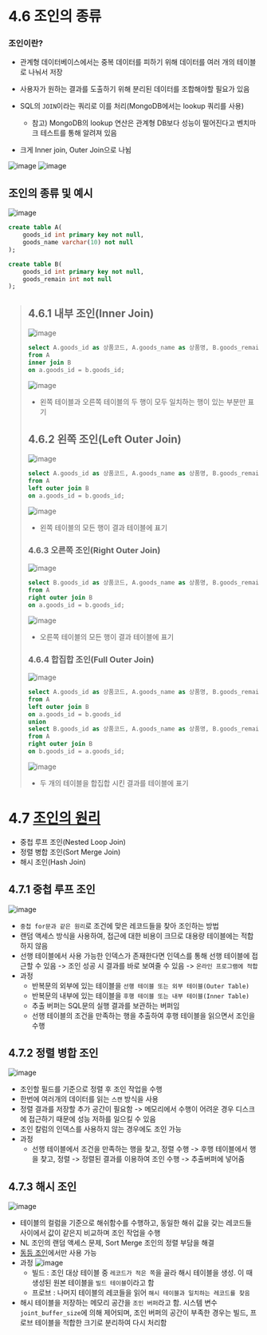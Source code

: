 # 4.6 조인의 종류

### 조인이란?

- 관계형 데이터베이스에서는 중복 데이터를 피하기 위해 데이터를 여러 개의 테이블로 나눠서 저장
- 사용자가 원하는 결과를 도출하기 위해 분리된 데이터를 조합해야할 필요가 있음
- SQL의 `JOIN`이라는 쿼리로 이를 처리(MongoDB에서는 lookup 쿼리를 사용)

  - 참고) MongoDB의 lookup 연산은 관계형 DB보다 성능이 떨어진다고 벤치마크 테스트를 통해 알려져 있음

- 크게 Inner join, Outer Join으로 나뉨

![image](https://velog.velcdn.com/images/newdana01/post/183207d2-b0eb-4754-bb45-26905f5d7ffa/image.png)
![image](https://velog.velcdn.com/images/newdana01/post/ff2ac35d-0ee9-494b-b5f0-f4f070c4197e/image.png)

## 조인의 종류 및 예시

![image](https://github.com/GangYunGit/TIL/assets/109258306/7dd8664a-b9aa-4a10-8ddd-b4bd361a5b1d)

```sql
create table A(
	goods_id int primary key not null,
    goods_name varchar(10) not null
);

create table B(
	goods_id int primary key not null,
    goods_remain int not null
);
```

> ## 4.6.1 내부 조인(Inner Join)
>
> ![image](https://github.com/GangYunGit/TIL/assets/109258306/7c71ce11-cfe8-4f7f-b365-8edac571d206)
>
> ```sql
> select A.goods_id as 상품코드, A.goods_name as 상품명, B.goods_remain as 재고수량
> from A
> inner join B
> on a.goods_id = b.goods_id;
> ```
>
> ![image](https://github.com/GangYunGit/TIL/assets/109258306/44d73452-b97d-4f62-9899-10153c339a4a)
>
> - 왼쪽 테이블과 오른쪽 테이블의 두 행이 모두 일치하는 행이 있는 부분만 표기
>
> ## 4.6.2 왼쪽 조인(Left Outer Join)
>
> ![image](https://github.com/GangYunGit/TIL/assets/109258306/322ab130-e2ba-4192-b41f-edfc6f08c19f)
>
> ```sql
> select A.goods_id as 상품코드, A.goods_name as 상품명, B.goods_remain as 재고수량
> from A
> left outer join B
> on a.goods_id = b.goods_id;
> ```
>
> ![image](https://github.com/GangYunGit/TIL/assets/109258306/9a71f098-dd7e-4a93-a6ed-be2ec650589b)
>
> - 왼쪽 테이블의 모든 행이 결과 테이블에 표기
>
> ### 4.6.3 오른쪽 조인(Right Outer Join)
>
> ![image](https://github.com/GangYunGit/TIL/assets/109258306/0b34c43f-c7d4-4b3f-a288-c293989bd85f)
>
> ```sql
> select B.goods_id as 상품코드, A.goods_name as 상품명, B.goods_remain as 재고수량
> from A
> right outer join B
> on a.goods_id = b.goods_id;
> ```
>
> ![image](https://github.com/GangYunGit/TIL/assets/109258306/1ee76a08-b0ea-43cb-b6e4-5b6b2a90e7b4)
>
> - 오른쪽 테이블의 모든 행이 결과 테이블에 표기
>
> ### 4.6.4 합집합 조인(Full Outer Join)
>
> ![image](https://github.com/GangYunGit/TIL/assets/109258306/01c489a6-cb41-4752-8604-f8d7639f93a3)
>
> ```sql
> select A.goods_id as 상품코드, A.goods_name as 상품명, B.goods_remain as 재고수량
> from A
> left outer join B
> on a.goods_id = b.goods_id
> union
> select B.goods_id as 상품코드, A.goods_name as 상품명, B.goods_remain as 재고수량
> from A
> right outer join B
> on b.goods_id = a.goods_id;
> ```
>
> ![image](https://github.com/GangYunGit/TIL/assets/109258306/09860ddf-51cb-4c93-9027-f29f7e1b04b6)
>
> - 두 개의 테이블을 합집합 시킨 결과를 테이블에 표기

# 4.7 [조인의 원리](https://velog.io/@znftm97/MySQL-%ED%95%B4%EC%8B%9C-%EC%A1%B0%EC%9D%B8Hash-join-%EC%95%8C%EA%B3%A0%EB%A6%AC%EC%A6%98)

- 중첩 루프 조인(Nested Loop Join)
- 정렬 병합 조인(Sort Merge Join)
- 해시 조인(Hash Join)

## 4.7.1 중첩 루프 조인

![image](https://velog.velcdn.com/images/taegon1998/post/3c737e80-364d-410e-9b7f-d9cd9e74af5a/image.png)

- `중첩 for문과 같은 원리`로 조건에 맞은 레코드들을 찾아 조인하는 방법
- 랜덤 액세스 방식을 사용하여, 접근에 대한 비용이 크므로 대용량 테이블에는 적합하지 않음
- 선행 테이블에서 사용 가능한 인덱스가 존재한다면 인덱스를 통해 선행 테이블에 접근할 수 있음 -> 조인 성공 시 결과를 바로 보여줄 수 있음 -> `온라인 프로그램에 적합`
- 과정
  - 반복문의 외부에 있는 테이블을 `선행 테이블 또는 외부 테이블(Outer Table)`
  - 반복문의 내부에 있는 테이블을 `후행 테이블 또는 내부 테이블(Inner Table)`
  - 추출 버퍼는 SQL문의 실행 결과를 보관하는 버퍼임
  - 선행 테이블의 조건을 만족하는 행을 추출하여 후행 테이블을 읽으면서 조인을 수행

## 4.7.2 정렬 병합 조인

![image](https://velog.velcdn.com/images/taegon1998/post/497468f7-b2d8-4b16-8df6-43bb023b7a0b/image.png)

- 조인할 필드를 기준으로 정렬 후 조인 작업을 수행
- 한번에 여러개의 데이터를 읽는 `스캔` 방식을 사용
- 정렬 결과를 저장할 추가 공간이 필요함 -> 메모리에서 수행이 어려운 경우 디스크에 접근하기 때문에 성능 저하를 일으킬 수 있음
- 조인 칼럼의 인덱스를 사용하지 않는 경우에도 조인 가능
- 과정
  - 선행 테이블에서 조건을 만족하는 행을 찾고, 정렬 수행 -> 후행 테이블에서 행을 찾고, 정렬 -> 정렬된 결과를 이용하여 조인 수행 -> 추출버퍼에 넣어줌

## 4.7.3 해시 조인

![image](https://velog.velcdn.com/images/taegon1998/post/e34a612f-914b-409b-a9f5-73887f6f75b6/image.png)

- 테이블의 컬럼을 기준으로 해쉬함수를 수행하고, 동일한 해쉬 값을 갖는 레코드들 사이에서 값이 같은지 비교하며 조인 작업을 수행
- NL 조인의 랜덤 액세스 문제, Sort Merge 조인의 정렬 부담을 해결
- [동등 조인](https://dlagusgh1.tistory.com/961)에서만 사용 가능
- 과정
  ![image](https://blog.kakaocdn.net/dn/bfhlYP/btq9EiyRNwF/DxDKTyQNqHX9RE4Iq0A3d0/img.jpg)
  - 빌드 : 조인 대상 테이블 중 `레코드가 적은 쪽`을 골라 해시 테이블을 생성. 이 때 생성된 원본 테이블을 `빌드 테이블`이라고 함
  - 프로브 : 나머지 테이블의 레코들을 읽어 `해시 테이블과 일치하는 레코드를 찾음`
- 해시 테이블을 저장하는 메모리 공간을 `조인 버퍼`라고 함. 시스템 변수 `joint_buffer_size`에 의해 제어되며, 조인 버퍼의 공간이 부족한 경우는 빌드, 프로브 테이블을 적합한 크기로 분리하여 다시 처리함
